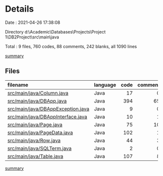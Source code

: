 # Details

Date : 2021-04-26 17:38:08

Directory d:\Academic\Databases\Projects\Project 1\DB2Project\src\main\java

Total : 9 files,  760 codes, 88 comments, 242 blanks, all 1090 lines

[summary](results.md)

## Files
| filename | language | code | comment | blank | total |
| :--- | :--- | ---: | ---: | ---: | ---: |
| [src/main/java/Column.java](/src/main/java/Column.java) | Java | 17 | 0 | 4 | 21 |
| [src/main/java/DBApp.java](/src/main/java/DBApp.java) | Java | 394 | 65 | 122 | 581 |
| [src/main/java/DBAppException.java](/src/main/java/DBAppException.java) | Java | 9 | 0 | 3 | 12 |
| [src/main/java/DBAppInterface.java](/src/main/java/DBAppInterface.java) | Java | 10 | 1 | 11 | 22 |
| [src/main/java/Page.java](/src/main/java/Page.java) | Java | 75 | 10 | 24 | 109 |
| [src/main/java/PageData.java](/src/main/java/PageData.java) | Java | 102 | 1 | 27 | 130 |
| [src/main/java/Row.java](/src/main/java/Row.java) | Java | 44 | 3 | 17 | 64 |
| [src/main/java/SQLTerm.java](/src/main/java/SQLTerm.java) | Java | 2 | 0 | 1 | 3 |
| [src/main/java/Table.java](/src/main/java/Table.java) | Java | 107 | 8 | 33 | 148 |

[summary](results.md)